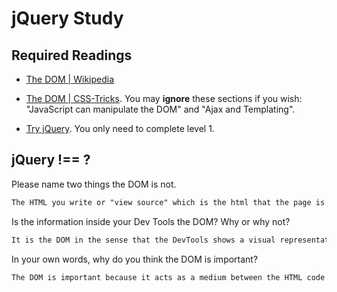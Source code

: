 # jQuery Study

## Required Readings

-   [The DOM | Wikipedia](https://en.wikipedia.org/wiki/Document_Object_Model)

-   [The DOM | CSS-Tricks](https://css-tricks.com/dom/). You may **ignore**
    these sections if you wish: "JavaScript can manipulate the DOM" and "Ajax
    and Templating".

-   [Try jQuery](http://try.jquery.com/). You only need to complete level 1.

## jQuery !== ?

Please name two things the DOM is not.

```md
The HTML you write or "view source" which is the html that the page is composed of.
```

Is the information inside your Dev Tools the DOM? Why or why not?

```md
It is the DOM in the sense that the DevTools shows a visual representation of the DOM.  It isn't the DOM in the sense that it is just like the HTML code.
```

In your own words, why do you think the DOM is important?

```md
The DOM is important because it acts as a medium between the HTML code and Javascript/JQuery/other languages so that they can operate on the HTML.    
```
